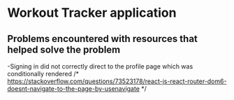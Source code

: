 # Workout Tracker application






## Problems encountered with resources that helped solve the problem
-Signing in did not correctly direct to the profile page which was conditionally rendered 
/* https://stackoverflow.com/questions/73523178/react-js-react-router-dom6-doesnt-navigate-to-the-page-by-usenavigate */
